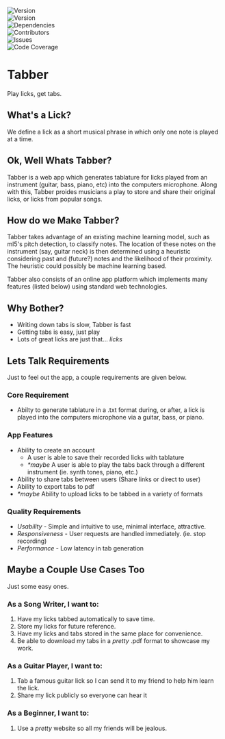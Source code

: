 ![Version](https://img.shields.io/github/package-json/v/isaaccormack/tabber/develop/server?style=flat-square) <br/>
![Version](https://img.shields.io/github/package-json/v/isaaccormack/tabber/develop/webapp?style=flat-square) <br/>
![Dependencies](https://img.shields.io/david/isaaccormack/tabber?path=server&style=flat-square) <br/>
![Contributors](https://img.shields.io/github/contributors/isaaccormack/tabber?style=flat-square)  <br/>
![Issues](https://img.shields.io/github/issues-raw/isaaccormack/tabber?style=flat-square) <br/>
![Code Coverage](https://img.shields.io/codecov/c/github/isaaccormack/tabber/develop?style=flat-square) <br/>

# Tabber
Play licks, get tabs.

## What's a Lick? 
We define a lick as a short musical phrase in which only one note is played at a time.

## Ok, Well Whats Tabber?
Tabber is a web app which generates tablature for licks played from an instrument (guitar, bass, piano, etc) into the computers microphone. Along with this, Tabber proides musicians a play to store and share their original licks, or licks from popular songs.

## How do we Make Tabber?
Tabber takes advantage of an existing machine learning model, such as ml5's pitch detection, to classify notes. The location of these notes on the instrument (say, guitar neck) is then determined using a heuristic considering past and (future?) notes and the likelihood of their proximity. The heuristic could possibly be machine learning based. 

Tabber also consists of an online app platform which implements many features (listed below) using standard web technologies.

## Why Bother?
- Writing down tabs is slow, Tabber is fast
- Getting tabs is easy, just play
- Lots of great licks are just that... _licks_

## Lets Talk Requirements
Just to feel out the app, a couple requirements are given below.

### Core Requirement
- Abilty to generate tablature in a .txt format during, or after, a lick is played into the computers microphone via a guitar, bass, or piano.

### App Features
- Ability to create an account
    - A user is able to save their recorded licks with tablature
    - _*maybe_ A user is able to play the tabs back through a different instrument (ie. synth tones, piano, etc.)
- Ability to share tabs between users (Share links or direct to user)
- Ability to export tabs to pdf
- _*maybe_ Ability to upload licks to be tabbed in a variety of formats 

### Quality Requirements
- _Usability_ - Simple and intuitive to use, minimal interface, attractive.
- _Responsiveness_ - User requests are handled immediately. (ie. stop recording)
- _Performance_ - Low latency in tab generation

## Maybe a Couple Use Cases Too
Just some easy ones.

### As a Song Writer, I want to:
1. Have my licks tabbed automatically to save time.
2. Store my licks for future reference.
3. Have my licks and tabs stored in the same place for convenience.
4. Be able to download my tabs in a _pretty_ .pdf format to showcase my work.

### As a Guitar Player, I want to:
1. Tab a famous guitar lick so I can send it to my friend to help him learn the lick.
2. Share my lick publicly so everyone can hear it

### As a Beginner, I want to:
1. Use a _pretty_ website so all my friends will be jealous.
